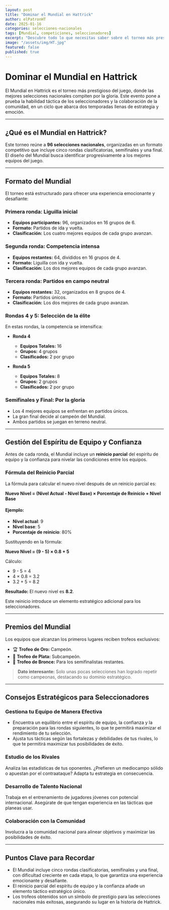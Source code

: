 ```yaml
---
layout: post
title: "Dominar el Mundial en Hattrick"
author: elPatronHT
date: 2025-01-16
categories: selecciones-nacionales
tags: [Mundial, competiciones, seleccionadores]
excerpt: "Descubre todo lo que necesitas saber sobre el torneo más prestigioso de Hattrick: su formato, estrategias y premios, y lleva a tu selección a lo más alto."
image: "/assets/img/HT.jpg"
featured: false
published: true
---
```


# Dominar el Mundial en Hattrick

El Mundial en Hattrick es el torneo más prestigioso del juego, donde las mejores selecciones nacionales compiten por la gloria. Este evento pone a prueba la habilidad táctica de los seleccionadores y la colaboración de la comunidad, en un ciclo que abarca dos temporadas llenas de estrategia y emoción.

---

## ¿Qué es el Mundial en Hattrick?

Este torneo reúne a **96 selecciones nacionales**, organizadas en un formato competitivo que incluye cinco rondas clasificatorias, semifinales y una final. El diseño del Mundial busca identificar progresivamente a los mejores equipos del juego.

---

## Formato del Mundial

El torneo está estructurado para ofrecer una experiencia emocionante y desafiante:

### **Primera ronda: Liguilla inicial**

- **Equipos participantes:** 96, organizados en 16 grupos de 6.
- **Formato:** Partidos de ida y vuelta.
- **Clasificación:** Los cuatro mejores equipos de cada grupo avanzan.

### **Segunda ronda: Competencia intensa**

- **Equipos restantes:** 64, divididos en 16 grupos de 4.
- **Formato:** Liguilla con ida y vuelta.
- **Clasificación:** Los dos mejores equipos de cada grupo avanzan.

### **Tercera ronda: Partidos en campo neutral**

- **Equipos restantes:** 32, organizados en 8 grupos de 4.
- **Formato:** Partidos únicos.
- **Clasificación:** Los dos mejores de cada grupo avanzan.

### **Rondas 4 y 5: Selección de la élite**

En estas rondas, la competencia se intensifica:

- **Ronda 4**

  - **Equipos Totales:** 16
  - **Grupos:** 4 grupos
  - **Clasificados:** 2 por grupo

- **Ronda 5**
  - **Equipos Totales:** 8
  - **Grupos:** 2 grupos
  - **Clasificados:** 2 por grupo

### **Semifinales y Final: Por la gloria**

- Los 4 mejores equipos se enfrentan en partidos únicos.
- La gran final decide al campeón del Mundial.
- Ambos partidos se juegan en terreno neutral.

---

## Gestión del Espíritu de Equipo y Confianza

Antes de cada ronda, el Mundial incluye un **reinicio parcial** del espíritu de equipo y la confianza para nivelar las condiciones entre los equipos.

### Fórmula del Reinicio Parcial

La fórmula para calcular el nuevo nivel después de un reinicio parcial es:

**Nuevo Nivel = (Nivel Actual - Nivel Base) × Porcentaje de Reinicio + Nivel Base**

#### Ejemplo:

- **Nivel actual**: 9
- **Nivel base**: 5
- **Porcentaje de reinicio**: 80%

Sustituyendo en la fórmula:

**Nuevo Nivel = (9 - 5) × 0.8 + 5**

Cálculo:

- 9 - 5 = 4
- 4 × 0.8 = 3.2
- 3.2 + 5 = 8.2

**Resultado:** El nuevo nivel es **8.2**.

Este reinicio introduce un elemento estratégico adicional para los seleccionadores.

---

## Premios del Mundial

Los equipos que alcanzan los primeros lugares reciben trofeos exclusivos:

- 🏆 **Trofeo de Oro:** Campeón.
- 🥈 **Trofeo de Plata:** Subcampeón.
- 🥉 **Trofeo de Bronce:** Para los semifinalistas restantes.

> **Dato interesante:** Solo unas pocas selecciones han logrado repetir como campeonas, destacando su dominio estratégico.

---

## Consejos Estratégicos para Seleccionadores

### **Gestiona tu Equipo de Manera Efectiva**

- Encuentra un equilibrio entre el espíritu de equipo, la confianza y la preparación para las rondas siguientes, lo que te permitirá maximizar el rendimiento de tu selección.
- Ajusta tus tácticas según las fortalezas y debilidades de tus rivales, lo que te permitirá maximizar tus posibilidades de éxito.

### **Estudio de los Rivales**

Analiza las estadísticas de tus oponentes. ¿Prefieren un mediocampo sólido o apuestan por el contraataque? Adapta tu estrategia en consecuencia.

### **Desarrollo de Talento Nacional**

Trabaja en el entrenamiento de jugadores jóvenes con potencial internacional. Asegúrate de que tengan experiencia en las tácticas que planeas usar.

### **Colaboración con la Comunidad**

Involucra a la comunidad nacional para alinear objetivos y maximizar las posibilidades de éxito.

---

## Puntos Clave para Recordar

- El Mundial incluye cinco rondas clasificatorias, semifinales y una final, con dificultad creciente en cada etapa, lo que garantiza una experiencia emocionante y desafiante.
- El reinicio parcial del espíritu de equipo y la confianza añade un elemento táctico estratégico único.
- Los trofeos obtenidos son un símbolo de prestigio para las selecciones nacionales más exitosas, asegurando su lugar en la historia de Hattrick.
